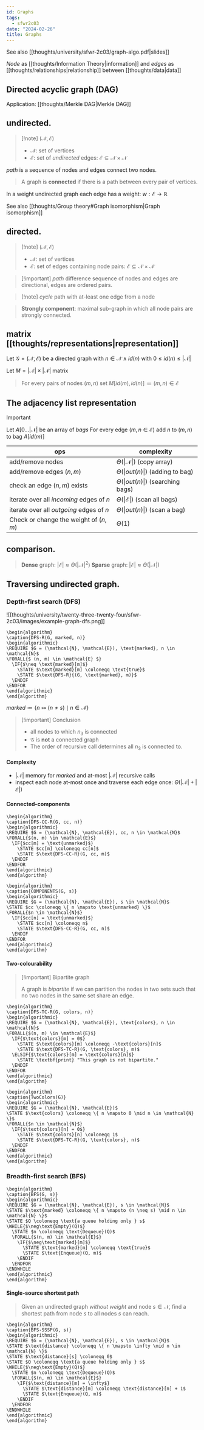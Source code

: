 ```yaml
---
id: Graphs
tags:
  - sfwr2c03
date: "2024-02-26"
title: Graphs
---
```


See also [[thoughts/university/sfwr-2c03/graph-algo.pdf|slides]]

*Node* as [[thoughts/Information Theory|information]] and *edges* as [[thoughts/relationships|relationship]] between [[thoughts/data|data]]

## Directed acyclic graph (DAG)

Application: [[thoughts/Merkle DAG|Merkle DAG]]

## undirected.

> [!note] $(\mathcal{N}, \mathcal{E})$
> - $\mathcal{N}$: set of vertices
> - $\mathcal{E}$: set of _undirected_ edges: $\mathcal{E} \subseteq \mathcal{N} \times \mathcal{N}$

_path_ is a sequence of nodes and edges connect two nodes.

> A graph is **connected** if there is a path between every pair of vertices.

In a weight undirected graph each edge has a weight: $w: \mathcal{E} \to \mathbb{R}$

See also [[thoughts/Group theory#Graph isomorphism|Graph isomorphism]]

## directed.

> [!note] $(\mathcal{N}, \mathcal{E})$
> - $\mathcal{N}$: set of vertices
> - $\mathcal{E}$: set of edges containing node pairs: $\mathcal{E} \subseteq \mathcal{N} \times \mathcal{N}$

> [!important] _path_ difference
> sequence of nodes and edges are directional, edges are ordered pairs.

> [!note] _cycle_
> path with at-least one edge from a node

> **Strongly component**: maximal sub-graph in which all node pairs are strongly connected.

## matrix [[thoughts/representations|representation]]

Let $\mathcal{G} = (\mathcal{N}, \mathcal{E})$ be a directed graph with $n \in \mathcal{N} \land id(n) \text{ with } 0 \leq id(n) \leq |\mathcal{N}|$

Let $M = | \mathcal{N} | \times | \mathcal{N} |$ matrix

> For every pairs of nodes $(m, n)$ set $M[id(m), id(n)] \coloneqq (m, n) \in \mathcal{E}$

## The adjacency list representation

> [!important]
> Let $A \lbrack 0 \dots |\mathcal{N}|$ be an array of _bags_
> For every edge $(m, n \in \mathcal{E})$ add $n$ to $(m,n)$ to bag $A \lbrack id(m) \rbrack$

| ops   | complexity    |
|--------------- | --------------- |
| add/remove nodes | $\Theta(\|\mathcal{N}\|)$ (copy array)   |
| add/remove edges $(n, m)$  | $\Theta(\|out(n)\|)$  (adding to bag)  |
| check an edge $(n, m)$ exists  | $\Theta(\|out(n)\|)$  (searching bags)  |
| iterate over all _incoming_ edges of $n$ | $\Theta(\|\mathcal{E}\|)$  (scan all bags)  |
| iterate over all _outgoing_ edges of $n$ | $\Theta(\|out(n)\|)$  (scan a bag)  |
| Check or change the weight of $(n, m)$ | $\Theta(1)$  |

## comparison.

> **Dense** graph: $|\mathcal{E}| \approx \Theta(|\mathcal{N}|^2)$
> **Sparse** graph: $|\mathcal{E}| \approx \Theta(|\mathcal{N}|)$

## Traversing undirected graph.

### Depth-first search (DFS)

![[thoughts/university/twenty-three-twenty-four/sfwr-2c03/images/example-graph-dfs.png]]
```pseudo
\begin{algorithm}
\caption{DFS-R(G, marked, n)}
\begin{algorithmic}
\REQUIRE $G = (\mathcal{N}, \mathcal{E}), \text{marked}, n \in \mathcal{N}$
\FORALL{$ (n, m) \in \mathcal{E} $}
  \IF{$\neq \text{marked}[m]$}
    \STATE $\text{marked}[m] \coloneqq \text{true}$
    \STATE $\text{DFS-R}{(G, \text{marked}, m)}$
  \ENDIF
\ENDFOR
\end{algorithmic}
\end{algorithm}
```

$marked \coloneqq \lbrace n \longmapsto (n \neq s) \mid n \in \mathcal{N} \rbrace$


> [!important] Conclusion
>
> - all nodes to which $n_3$ is connected
> - $\mathcal{G}$ is **not** a connected graph
> - The order of recursive call determines all $n_3$ is connected to.

#### Complexity

- $|\mathcal{N}|$ memory for _marked_ and at-most $|\mathcal{N}|$ recursive calls
- inspect each node at-most once and traverse each edge once: $\Theta(|\mathcal{N}| + |\mathcal{E}|)$

#### Connected-components
```pseudo
\begin{algorithm}
\caption{DFS-CC-R(G, cc, n)}
\begin{algorithmic}
\REQUIRE $G = (\mathcal{N}, \mathcal{E}), cc, n \in \mathcal{N}$
\FORALL{$(n, m) \in \mathcal{E}$}
  \IF{$cc[m] = \text{unmarked}$}
    \STATE $cc[m] \coloneqq cc[n]$
    \STATE $\text{DFS-CC-R}(G, cc, m)$
  \ENDIF
\ENDFOR
\end{algorithmic}
\end{algorithm}
```
```pseudo
\begin{algorithm}
\caption{COMPONENTS(G, s)}
\begin{algorithmic}
\REQUIRE $G = (\mathcal{N}, \mathcal{E}), s \in \mathcal{N}$
\STATE $cc \coloneqq \{ n \mapsto \text{unmarked} \}$
\FORALL{$n \in \mathcal{N}$}
  \IF{$cc[n] = \text{unmarked}$}
    \STATE $cc[n] \coloneqq n$
    \STATE $\text{DFS-CC-R}(G, cc, n)$
  \ENDIF
\ENDFOR
\end{algorithmic}
\end{algorithm}
```

#### Two-colourability

> [!important] Bipartite graph
>
> A graph is _bipartite_ if we can partition the nodes in two sets such that no two nodes in the same set share an edge.

```pseudo
\begin{algorithm}
\caption{DFS-TC-R(G, colors, n)}
\begin{algorithmic}
\REQUIRE $G = (\mathcal{N}, \mathcal{E}), \text{colors}, n \in \mathcal{N}$
\FORALL{$(n, m) \in \mathcal{E}$}
  \IF{$\text{colors}[m] = 0$}
    \STATE $\text{colors}[m] \coloneqq -\text{colors}[n]$
    \STATE $\text{DFS-TC-R}(G, \text{colors}, m)$
  \ELSIF{$\text{colors}[m] = \text{colors}[n]$}
    \STATE \textbf{print} "This graph is not bipartite."
  \ENDIF
\ENDFOR
\end{algorithmic}
\end{algorithm}
```

```pseudo
\begin{algorithm}
\caption{TwoColors(G)}
\begin{algorithmic}
\REQUIRE $G = (\mathcal{N}, \mathcal{E})$
\STATE $\text{colors} \coloneqq \{ n \mapsto 0 \mid n \in \mathcal{N} \}$
\FORALL{$n \in \mathcal{N}$}
  \IF{$\text{colors}[n] = 0$}
    \STATE $\text{colors}[n] \coloneqq 1$
    \STATE $\text{DFS-TC-R}(G, \text{colors}, n)$
  \ENDIF
\ENDFOR
\end{algorithmic}
\end{algorithm}
```

### Breadth-first search (BFS)

```pseudo
\begin{algorithm}
\caption{BFS(G, s)}
\begin{algorithmic}
\REQUIRE $G = (\mathcal{N}, \mathcal{E}), s \in \mathcal{N}$
\STATE $\text{marked} \coloneqq \{ n \mapsto (n \neq s) \mid n \in \mathcal{N} \}$
\STATE $Q \coloneqq \text{a queue holding only } s$
\WHILE{$\neg\text{Empty}(Q)$}
  \STATE $n \coloneqq \text{Dequeue}(Q)$
  \FORALL{$(n, m) \in \mathcal{E}$}
    \IF{$\neg\text{marked}[m]$}
      \STATE $\text{marked}[m] \coloneqq \text{true}$
      \STATE $\text{Enqueue}(Q, m)$
    \ENDIF
  \ENDFOR
\ENDWHILE
\end{algorithmic}
\end{algorithm}
```

#### Single-source shortest path

> Given an undirected graph *without weight* and node $s \in \mathcal{N}$, find a shortest path from node $s$ to all nodes $s$ can reach.

```pseudo
\begin{algorithm}
\caption{BFS-SSSP(G, s)}
\begin{algorithmic}
\REQUIRE $G = (\mathcal{N}, \mathcal{E}), s \in \mathcal{N}$
\STATE $\text{distance} \coloneqq \{ n \mapsto \infty \mid n \in \mathcal{N} \}$
\STATE $\text{distance}[s] \coloneqq 0$
\STATE $Q \coloneqq \text{a queue holding only } s$
\WHILE{$\neg\text{Empty}(Q)$}
  \STATE $n \coloneqq \text{Dequeue}(Q)$
  \FORALL{$(n, m) \in \mathcal{E}$}
    \IF{$\text{distance}[m] = \infty$}
      \STATE $\text{distance}[m] \coloneqq \text{distance}[n] + 1$
      \STATE $\text{Enqueue}(Q, m)$
    \ENDIF
  \ENDFOR
\ENDWHILE
\end{algorithmic}
\end{algorithm}
```
